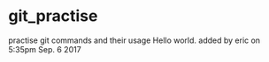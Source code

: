 # git_practise
practise git commands and their usage
Hello world. added by eric on 5:35pm Sep. 6 2017
